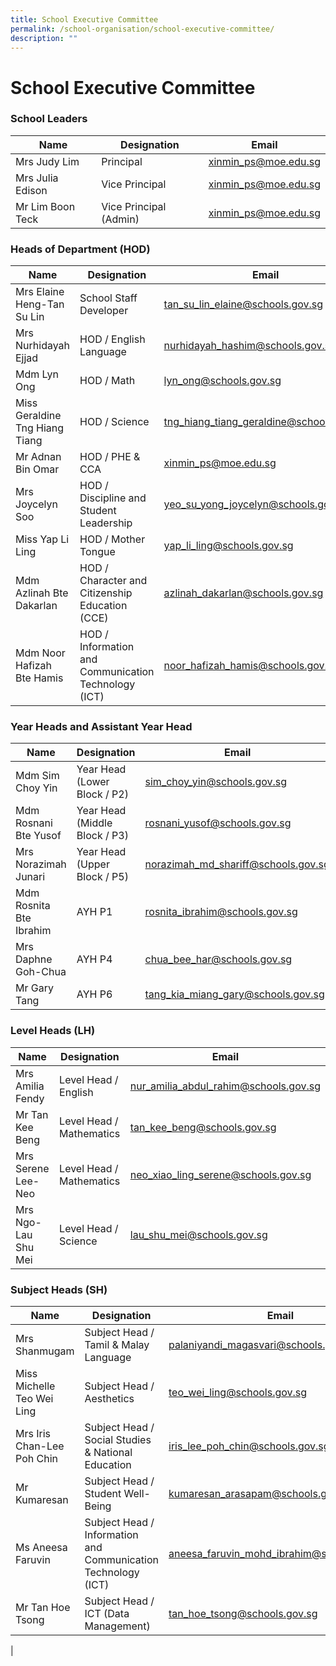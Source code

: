 ```yaml
---
title: School Executive Committee
permalink: /school-organisation/school-executive-committee/
description: ""
---
```

# **School Executive Committee**

### School Leaders


| Name 	| Designation 	| Email 	|
|---	|---	|---	|
| Mrs Judy Lim 	| Principal 	| [xinmin_ps@moe.edu.sg](mailto:xinmin_ps@moe.edu.sg) 	|
| Mrs Julia Edison 	| Vice Principal 	| [xinmin_ps@moe.edu.sg](mailto:xinmin_ps@moe.edu.sg) 	|
| Mr Lim Boon Teck 	| Vice Principal (Admin) 	| [xinmin_ps@moe.edu.sg](mailto:xinmin_ps@moe.edu.sg) 	|

### Heads of Department (HOD)

| Name 	| Designation 	| Email 	|
|---	|---	|---	|
| Mrs Elaine Heng-Tan Su Lin 	| School Staff Developer 	| [tan_su_lin_elaine@schools.gov.sg](mailto:tan_su_lin_elaine@schools.gov.sg) 	|
| Mrs Nurhidayah Ejjad 	| HOD / English Language 	| [nurhidayah_hashim@schools.gov.sg](mailto:nurhidayah_hashim@schools.gov.sg) 	|
| Mdm Lyn Ong 	| HOD / Math 	| [lyn_ong@schools.gov.sg](lyn_ong@schools.gov.sg) 	|
| Miss Geraldine Tng Hiang Tiang 	| HOD / Science 	| [tng_hiang_tiang_geraldine@schools.gov.sg](mailto:tng_hiang_tiang_geraldine@schools.gov.sg) 	|
| Mr Adnan Bin Omar 	| HOD / PHE & CCA 	|[xinmin_ps@moe.edu.sg](xinmin_ps@moe.edu.sg) |
| Mrs Joycelyn Soo 	| HOD / Discipline and Student Leadership 	| [yeo_su_yong_joycelyn@schools.gov.sg](mailto:yeo_su_yong_joycelyn@schools.gov.sg) 	|
| Miss Yap Li Ling 	| HOD / Mother Tongue 	| [yap_li_ling@schools.gov.sg](mailto:yap_li_ling@schools.gov.sg) 	|
| Mdm Azlinah Bte Dakarlan  	| HOD / Character and Citizenship Education (CCE) 	| [azlinah_dakarlan@schools.gov.sg](mailto:azlinah_dakarlan@schools.gov.sg) 	|
| Mdm Noor Hafizah Bte Hamis 	| HOD / Information and Communication Technology (ICT) 	| [noor_hafizah_hamis@schools.gov.sg](mailto:noor_hafizah_hamis@schools.gov.sg) 	|


### Year Heads and Assistant Year Head


| Name 	| Designation 	| Email 	|
|---	|---	|---	|
| Mdm Sim Choy Yin  	| Year Head (Lower Block / P2) 	| [sim_choy_yin@schools.gov.sg](mailto:sim_choy_yin@schools.gov.sg) 	|
| Mdm Rosnani Bte Yusof  	| Year Head (Middle Block / P3) 	| [rosnani_yusof@schools.gov.sg](mailto:rosnani_yusof@schools.gov.sg) 	|
| Mrs Norazimah Junari 	| Year Head (Upper Block / P5) 	| [norazimah_md_shariff@schools.gov.sg](mailto:norazimah_md_shariff@schools.gov.sg) 	|
| Mdm Rosnita Bte Ibrahim 	| AYH P1 	| [rosnita_ibrahim@schools.gov.sg](mailto:rosnita_ibrahim@schools.gov.sg) 	|
| Mrs Daphne Goh-Chua 	| AYH P4 	| [chua_bee_har@schools.gov.sg](mailto:chua_bee_har@schools.gov.sg) 	|
| Mr Gary Tang 	| AYH P6 	| [tang_kia_miang_gary@schools.gov.sg](mailto:tang_kia_miang_gary@schools.gov.sg) 	|


### Level Heads (LH)

| Name 	| Designation 	| Email 	|
|---	|---	|---	|
|Mrs Amilia Fendy | Level Head / English | [nur_amilia_abdul_rahim@schools.gov.sg](nur_amilia_abdul_rahim@schools.gov.sg)|
| Mr Tan Kee Beng 	| Level Head / Mathematics 	| [tan_kee_beng@schools.gov.sg](mailto:tan_kee_beng@schools.gov.sg) 	|
| Mrs Serene Lee-Neo 	| Level Head / Mathematics 	| [neo_xiao_ling_serene@schools.gov.sg](mailto:neo_xiao_ling_serene@schools.gov.sg) 	|
| Mrs Ngo-Lau Shu Mei 	| Level Head / Science 	| [lau_shu_mei@schools.gov.sg](mailto:lau_shu_mei@schools.gov.sg) 	|


### Subject Heads (SH)

| Name 	| Designation 	| Email 	|
|---	|---	|---	|
| Mrs Shanmugam 	| Subject Head / Tamil & Malay Language	| [palaniyandi_magasvari@schools.gov.sg](palaniyandi_magasvari@schools.gov.sg) |
| Miss Michelle Teo Wei Ling 	| Subject Head / Aesthetics 	| [teo_wei_ling@schools.gov.sg](mailto:teo_wei_ling@schools.gov.sg) 	|
| Mrs Iris Chan-Lee Poh Chin 	| Subject Head / Social Studies & National Education 	| [iris_lee_poh_chin@schools.gov.sg](mailto:iris_lee_poh_chin@schools.gov.sg) 	|
| Mr Kumaresan 	|  Subject Head / Student Well-Being 	| [kumaresan_arasapam@schools.gov.sg](mailto:kumaresan_arasapam@schools.gov.sg) 	|
| Ms Aneesa Faruvin 	| Subject Head / Information and Communication Technology (ICT) 	| [aneesa_faruvin_mohd_ibrahim@schools.gov.sg ](aneesa_faruvin_mohd_ibrahim@schools.gov.sg ) |
|Mr Tan Hoe Tsong | Subject Head / ICT (Data Management) | [tan_hoe_tsong@schools.gov.sg](tan_hoe_tsong@schools.gov.sg)|
|